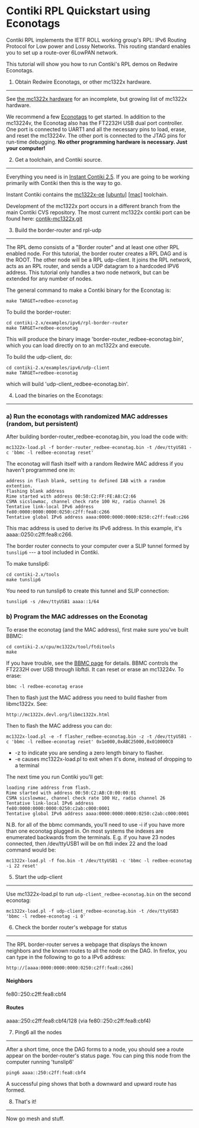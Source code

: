 Contiki RPL Quickstart using Econotags
======================================

Contiki RPL implements the IETF ROLL working group's RPL: IPv6 Routing
Protocol for Low power and Lossy Networks. This routing standard
enables you to set up a route-over 6LowPAN network. 

This tutorial will show you how to run Contiki's RPL demos on Redwire
Econotags. 

1) Obtain Redwire Econotags, or other mc1322x hardware.
---------------------------------------------------------------

See [the mc1322x hardware](http://mc1322x.devl.org/hardware.html) for
an incomplete, but growing list of mc1322x hardware. 

We recommend a few [Econotags](http://www.redwirellc.com/store/node/1)
to get started. In addition to the mc13224v, the Econotag also has the
FT2232H USB dual port controller. One port is connected to UART1 and
all the necessary pins to load, erase, and reset the mc13224v. The
other port is connected to the JTAG pins for run-time debugging. **No
other programming hardware is necessary. Just your computer!**

2) Get a toolchain, and Contiki source.
----------------------------------------

Everything you need is in [Instant Contiki
2.5](http://www.sics.se/contiki/news/contiki-2.5-release-candidate-1-avaliable.html). If
you are going to be working primarily with Contiki then this is the
way to go.

Instant Contiki contains the
[mc1322x-oe](http://git.devl.org/?p=malvira/mc1322x-oe.git;a=summary)
[[ubuntu]](http://mc1322x.devl.org/ubuntu.html)
[[mac]](http://mc1322x.devl.org/mac.html) toolchain.

Development of the mc1322x port occurs in a different branch from the
main Contiki CVS repository. The most current mc1322x contiki port can be found here:
[contik-mc1322x.git](http://git.devl.org/?p=malvira/contiki-mc1322x.git)

3) Build the border-router and rpl-udp
---------------------------------------

The RPL demo consists of a "Border router" and at least one other RPL
enabled node. For this tutorial, the border router creates a RPL DAG
and is the ROOT. The other node will be a RPL udp-client. It joins the
RPL network, acts as an RPL router, and sends a UDP datagram to a
hardcoded IPV6 address. This tutorial only handles a two node network,
but can be extended for any number of nodes.

The general command to make a Contiki binary for the Econotag is:

    make TARGET=redbee-econotag

To build the border-router:

    cd contiki-2.x/examples/ipv6/rpl-border-router
    make TARGET=redbee-econotag

This will produce the binary image
'border-router_redbee-econotag.bin', which you can load directly on to
an mc1322x and execute.

To build the udp-client, do:

    cd contiki-2.x/examples/ipv6/udp-client
    make TARGET=redbee-econotag

which will build 'udp-client_redbee-econotag.bin'.

4) Load the binaries on the Econotags:
-------------------------------------------

### a) Run the econotags with randomized MAC addresses (random, but persistent)

After building border-router_redbee-econotag.bin, you load the code
with:

    mc1322x-load.pl -f border-router_redbee-econotag.bin -t /dev/ttyUSB1 -c 'bbmc -l redbee-econotag reset'

The econotag will flash itself with a random Redwire MAC address if
you haven't programmed one in:

    address in flash blank, setting to defined IAB with a random extention.
    flashing blank address
    Rime started with address 00:50:C2:FF:FE:A8:C2:66
    CSMA sicslowmac, channel check rate 100 Hz, radio channel 26
    Tentative link-local IPv6 address
    fe80:0000:0000:0000:0250:c2ff:fea8:c266
    Tentative global IPv6 address aaaa:0000:0000:0000:0250:c2ff:fea8:c266

This mac address is used to derive its IPv6 address. In this example,
it's aaaa::0250:c2ff:fea8:c266.

The border router connects to your computer over a SLIP tunnel formed
by `tunslip6` --- a tool included in Contiki.

To make tunslip6:

    cd contiki-2.x/tools
    make tunslip6

You need to run tunslip6 to create this tunnel and SLIP connection:

    tunslip6 -s /dev/ttyUSB1 aaaa::1/64

### b) Program the MAC addresses on the Econotag

To erase the econotag (and the MAC address), first make sure you've
built BBMC:

    cd contiki-2.x/cpu/mc1322x/tool/ftditools
    make

If you have trouble, see the [BBMC
page](http://mc1322x.devl.org/bbmc.html) for details. BBMC controls
the FT2232H over USB through libftdi. It can reset or erase an
mc13224v. To erase:

    bbmc -l redbee-econotag erase

Then to  flash just the MAC address you need to build flasher from
libmc1322x. See:

    http://mc1322x.devl.org/libmc1322x.html

Then to flash the MAC address you can do:

    mc1322x-load.pl -e -f flasher_redbee-econotag.bin -z -t /dev/ttyUSB1 -c 'bbmc -l redbee-econotag reset' 0x1e000,0xABC25000,0x010000C0

+ -z to indicate you are sending a zero length binary to flasher. 
+ -e causes mc1322x-load.pl to exit when it's done, instead of 
  dropping to a terminal

The next time you run Contiki you'll get:

    loading rime address from flash.
    Rime started with address 00:50:C2:AB:C0:00:00:01
    CSMA sicslowmac, channel check rate 100 Hz, radio channel 26
    Tentative link-local IPv6 address
    fe80:0000:0000:0000:0250:c2ab:c000:0001
    Tentative global IPv6 address aaaa:0000:0000:0000:0250:c2ab:c000:0001

N.B. for all of the bbmc commands, you'll need to use -i if you have
more than one econotag plugged in. On most systems the indexes are
enumerated backwards from the terminals. E.g. if you have 23 nodes
connected, then /dev/ttyUSB1 will be on ftdi index 22 and the load
command would be:

    mc1322x-load.pl -f foo.bin -t /dev/ttyUSB1 -c 'bbmc -l redbee-econotag -i 22 reset'

5) Start the udp-client
-----------------------

Use mc1322x-load.pl to run `udp-client_redbee-econotag.bin` on the
second econotag:

    mc1322x-load.pl -f udp-client_redbee-econotag.bin -t /dev/ttyUSB3
    'bbmc -l redbee-econotag -i 0'

6) Check the border router's webpage for status
------------------------------------------------

The RPL border-router serves a webpage that displays the known
neighbors and the known routes to all the node on the DAG. In firefox,
you can type in the following to go to a IPv6 address:

    http://[aaaa:0000:0000:0000:0250:c2ff:fea8:c266]

#### Neighbors
fe80::250:c2ff:fea8:cbf4
#### Routes
aaaa::250:c2ff:fea8:cbf4/128 (via fe80::250:c2ff:fea8:cbf4)

7) Ping6 all the nodes
----------------------

After a short time, once the DAG forms to a node, you should see a
route appear on the border-router's status page. You can ping this
node from the computer running 'tunslip6'

    ping6 aaaa::250:c2ff:fea8:cbf4

A successful ping shows that both a downward and upward route has
formed.

8) That's it!
-------------

Now go mesh and stuff.

